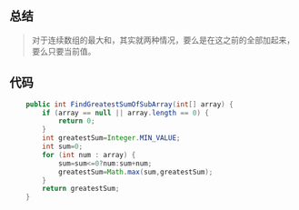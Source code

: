 ## 总结

> 对于连续数组的最大和，其实就两种情况，要么是在这之前的全部加起来，要么只要当前值。

## 代码

```java
    public int FindGreatestSumOfSubArray(int[] array) {
        if (array == null || array.length == 0) {
            return 0;
        }
        int greatestSum=Integer.MIN_VALUE;
        int sum=0;
        for (int num : array) {
            sum=sum<=0?num:sum+num;
            greatestSum=Math.max(sum,greatestSum);
        }
        return greatestSum;
    }
